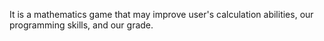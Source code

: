 It is a mathematics game that may improve user's calculation abilities, our programming skills, and our grade.